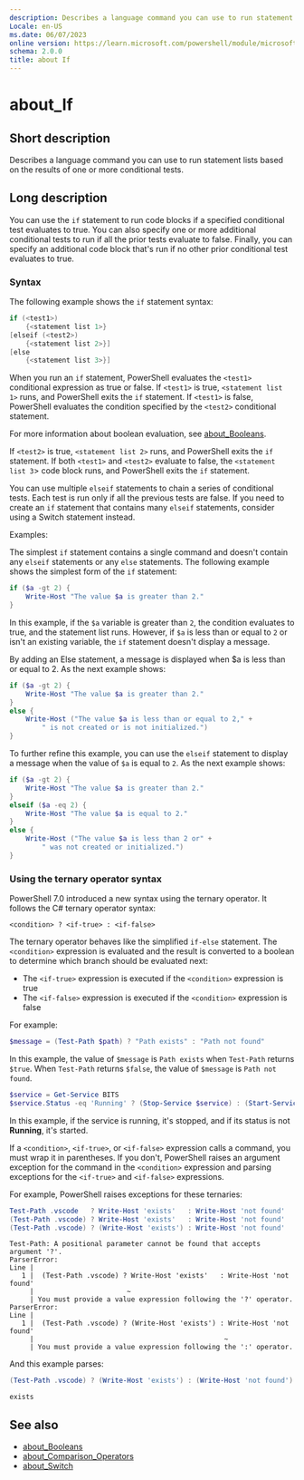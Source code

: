 ```yaml
---
description: Describes a language command you can use to run statement lists based on the results of one or more conditional tests.
Locale: en-US
ms.date: 06/07/2023
online version: https://learn.microsoft.com/powershell/module/microsoft.powershell.core/about/about_if?view=powershell-7.3&WT.mc_id=ps-gethelp
schema: 2.0.0
title: about If
---
```

# about_If

## Short description
Describes a language command you can use to run statement lists based on the
results of one or more conditional tests.

## Long description

You can use the `if` statement to run code blocks if a specified conditional
test evaluates to true. You can also specify one or more additional conditional
tests to run if all the prior tests evaluate to false. Finally, you can specify
an additional code block that's run if no other prior conditional test
evaluates to true.

### Syntax

The following example shows the `if` statement syntax:

```powershell
if (<test1>)
    {<statement list 1>}
[elseif (<test2>)
    {<statement list 2>}]
[else
    {<statement list 3>}]
```

When you run an `if` statement, PowerShell evaluates the `<test1>` conditional
expression as true or false. If `<test1>` is true, `<statement list 1>` runs,
and PowerShell exits the `if` statement. If `<test1>` is false, PowerShell
evaluates the condition specified by the `<test2>` conditional statement.

For more information about boolean evaluation, see
[about_Booleans](about_Booleans.md).

If `<test2>` is true, `<statement list 2>` runs, and PowerShell exits the `if`
statement. If both `<test1>` and `<test2>` evaluate to false, the
`<statement list 3`> code block runs, and PowerShell exits the `if` statement.

You can use multiple `elseif` statements to chain a series of conditional
tests. Each test is run only if all the previous tests are false. If you need
to create an `if` statement that contains many `elseif` statements, consider
using a Switch statement instead.

Examples:

The simplest `if` statement contains a single command and doesn't contain
any `elseif` statements or any `else` statements. The following example shows
the simplest form of the `if` statement:

```powershell
if ($a -gt 2) {
    Write-Host "The value $a is greater than 2."
}
```

In this example, if the `$a` variable is greater than `2`, the condition
evaluates to true, and the statement list runs. However, if `$a` is less than
or equal to `2` or isn't an existing variable, the `if` statement doesn't
display a message.

By adding an Else statement, a message is displayed when $a is less than or
equal to 2. As the next example shows:

```powershell
if ($a -gt 2) {
    Write-Host "The value $a is greater than 2."
}
else {
    Write-Host ("The value $a is less than or equal to 2," +
        " is not created or is not initialized.")
}
```

To further refine this example, you can use the `elseif` statement to display a
message when the value of `$a` is equal to `2`. As the next example shows:

```powershell
if ($a -gt 2) {
    Write-Host "The value $a is greater than 2."
}
elseif ($a -eq 2) {
    Write-Host "The value $a is equal to 2."
}
else {
    Write-Host ("The value $a is less than 2 or" +
        " was not created or initialized.")
}
```

### Using the ternary operator syntax

PowerShell 7.0 introduced a new syntax using the ternary operator. It follows
the C# ternary operator syntax:

```Syntax
<condition> ? <if-true> : <if-false>
```

The ternary operator behaves like the simplified `if-else` statement. The
`<condition>` expression is evaluated and the result is converted to a boolean
to determine which branch should be evaluated next:

- The `<if-true>` expression is executed if the `<condition>` expression is
  true
- The `<if-false>` expression is executed if the `<condition>` expression is
  false

For example:

```powershell
$message = (Test-Path $path) ? "Path exists" : "Path not found"
```

In this example, the value of `$message` is `Path exists` when `Test-Path`
returns `$true`. When `Test-Path` returns `$false`, the value of `$message` is
`Path not found`.

```powershell
$service = Get-Service BITS
$service.Status -eq 'Running' ? (Stop-Service $service) : (Start-Service $service)
```

In this example, if the service is running, it's stopped, and if its status is
not **Running**, it's started.


If a `<condition>`, `<if-true>`, or `<if-false>` expression calls a command,
you must wrap it in parentheses. If you don't, PowerShell raises an argument
exception for the command in the `<condition>` expression and parsing
exceptions for the `<if-true>` and `<if-false>` expressions.

For example, PowerShell raises exceptions for these ternaries:

```powershell
Test-Path .vscode   ? Write-Host 'exists'   : Write-Host 'not found'
(Test-Path .vscode) ? Write-Host 'exists'   : Write-Host 'not found'
(Test-Path .vscode) ? (Write-Host 'exists') : Write-Host 'not found'
```

```Output
Test-Path: A positional parameter cannot be found that accepts argument '?'.
ParserError:
Line |
   1 |  (Test-Path .vscode) ? Write-Host 'exists'   : Write-Host 'not found'
     |                       ~
     | You must provide a value expression following the '?' operator.
ParserError:
Line |
   1 |  (Test-Path .vscode) ? (Write-Host 'exists') : Write-Host 'not found'
     |                                               ~
     | You must provide a value expression following the ':' operator.
```

And this example parses:

```powershell
(Test-Path .vscode) ? (Write-Host 'exists') : (Write-Host 'not found')
```

```Output
exists
```

## See also

- [about_Booleans](about_Booleans.md)
- [about_Comparison_Operators](about_Comparison_Operators.md)
- [about_Switch](about_Switch.md)
